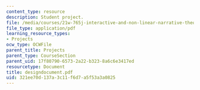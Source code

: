 ```yaml
---
content_type: resource
description: Student project.
file: /media/courses/21w-765j-interactive-and-non-linear-narrative-theory-and-practice-spring-2004/321ee70d137a3c11f6d7a5f53a3a0825_designdocument.pdf
file_type: application/pdf
learning_resource_types:
- Projects
ocw_type: OCWFile
parent_title: Projects
parent_type: CourseSection
parent_uid: 17f80790-6573-2a22-b323-8a6c6e3417ed
resourcetype: Document
title: designdocument.pdf
uid: 321ee70d-137a-3c11-f6d7-a5f53a3a0825
---
```

